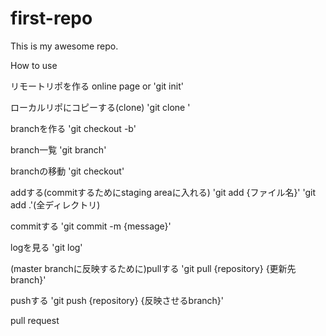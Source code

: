 # first-repo
This is my awesome repo.

How to use

リモートリポを作る
online page or 'git init'

ローカルリポにコピーする(clone)
 'git clone '

branchを作る
'git checkout -b'

branch一覧
'git branch'

branchの移動
'git checkout'

addする(commitするためにstaging areaに入れる)
'git add {ファイル名}'
'git add .'(全ディレクトリ)

commitする
'git commit -m {message}'

logを見る
'git log'

(master branchに反映するために)pullする
'git pull {repository} {更新先branch}'

pushする
'git push {repository} {反映させるbranch}'

pull request
